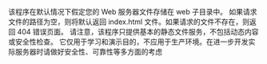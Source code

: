该程序在默认情况下假定您的 Web 服务器文件存储在 web 子目录中。
如果请求文件的路径为空，则将默认返回 index.html 文件。如果请求的文件不存在，则返回 404 错误页面。
请注意，该程序只提供基本的静态文件服务，不包括动态内容或安全性检查。
它仅用于学习和演示目的，不应用于生产环境。在进一步开发实际服务器时请做好安全性、可靠性等多方面的考虑